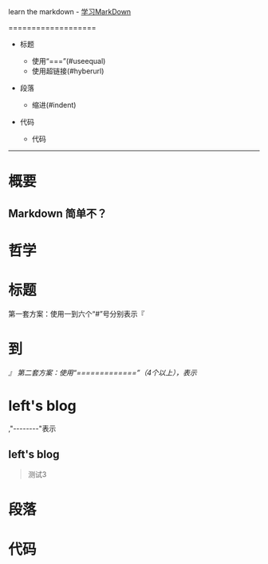 learn the markdown - [学习MarkDown][1]

[1]:https://github.com/eagleon/eagleon.github.com/blob/master/syntax.md "kankan"

===================
*   标题
    *   使用“===”(#useequal)
    *   使用超链接(#hyberurl)
*   段落
    *   缩进(#indent)

*   代码
    *   代码

* * *
#  概要
## Markdown 简单不？


#  哲学

#  标题
第一套方案：使用一到六个“#”号分别表示『<h1>到<h6>』
    第二套方案：使用“=============”（4个以上），表示<h1>left's blog</h1>,"--------"表示<h2>left's blog</h2>
> 测试3 <h1>

#  段落

#  代码